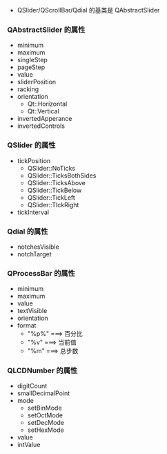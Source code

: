 * QSlider/QScrollBar/Qdial 的基类是 QAbstractSlider

### QAbstractSlider 的属性
* minimum
* maximum
* singleStep
* pageStep
* value
* sliderPosition
* racking
* orientation
	* Qt::Horizontal
	* Qt::Vertical
* invertedApperance
* invertedControls

### QSlider 的属性
* tickPosition
	* QSlider::NoTicks
	* QSlider::TicksBothSides
	* QSlider::TicksAbove
	* QSlider::TickBelow
	* QSlider::TickLeft
	* QSlider::TIckRight
* tickInterval

### Qdial 的属性
* notchesVisible
* notchTarget

### QProcessBar 的属性
* minimum
* maximum
* value
* textVisible
* orientation
* format
	* "%p%" ===> 百分比
	* "%v" ===> 当前值
	* "%m" ===> 总步数

### QLCDNumber 的属性
* digitCount
* smallDecimalPoint
* mode
	* setBinMode
	* setOctMode
	* setDecMode
	* setHexMode
* value
* intValue